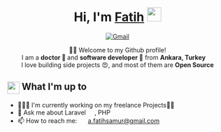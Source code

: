 <div align="center">
    <h1>Hi, I'm <a href="#" target="_blank">Fatih</a> <img
            src="https://media.giphy.com/media/hvRJCLFzcasrR4ia7z/giphy.gif" width="32"></h1>
    <p>       
        <a href="mailto:a.fatihsamur@gmail.com" target="_blank"><img alt="Gmail"
                src="https://img.shields.io/badge/-Gmail-D14836?style=for-the-badge&logo=Gmail&logoColor=white" /></a>
    </p> 
    <p>🙏🏻 Welcome to my Github profile!<br/>
        I am a <b> doctor &#128300 </b>  and <b> software developer </b> 🚀  from <b>Ankara, Turkey</b> <img
            src="https://upload.wikimedia.org/wikipedia/commons/thumb/b/b4/Flag_of_Turkey.svg/2560px-Flag_of_Turkey.svg.png" width="14" /> <br />
        I love building side projects 😍, and most of them are <b>Open Source</b> </p>

</div>

<div>
    <div>
        <h2><img align="center"
                src="https://emojis.slackmojis.com/emojis/images/1584726375/8272/blob-cool.gif?1584726375" width="28" />
            What I'm up to</h2>
        <ul>
            <li> 👨🏻‍💻 I'm currently working on my freelance Projects✍🏻</li>
            <li> 💬 Ask me about Laravel <img align="center"
                    src="https://brandslogos.com/wp-content/uploads/thumbs/laravel-logo-vector-1.svg"
                    width="16" />, PHP <img align="center"
                    src="https://pngset.com/images/php-logo-elephant-php-logo-label-text-pillow-cushion-transparent-png-2880915.png"
                    width="16" /></li>           
            <li>📫 How to reach me: <img align="center"
                    src="https://emojis.slackmojis.com/emojis/images/1450319444/38/gmail.png?1450319444" width="17" />
                <a href="mailto:a.fatihsamur@gmail.com" target="_blank">a.fatihsamur@gmail.com</a></li>
        </ul>
    </div>
   
</div>


